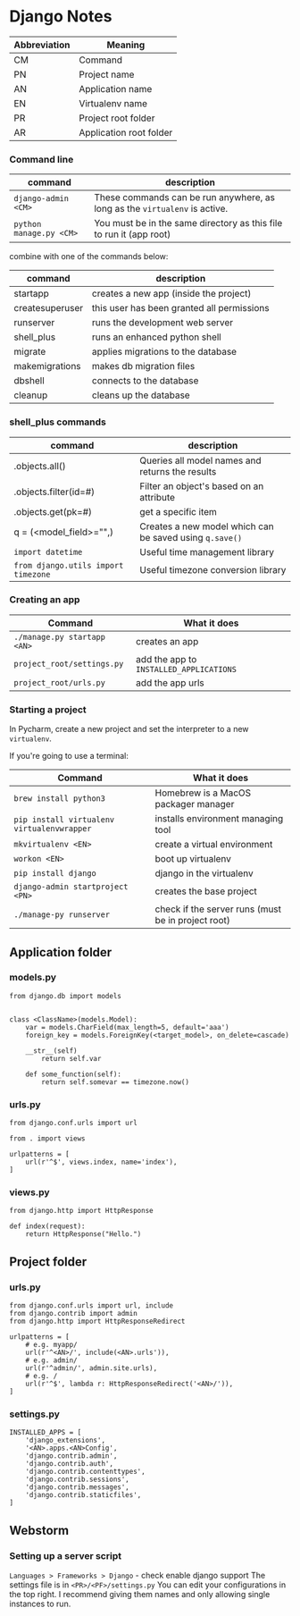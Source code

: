 # Django Notes

Abbreviation | Meaning
--- | ---
CM | Command
PN | Project name
AN | Application name
EN | Virtualenv name
PR | Project root folder
AR | Application root folder

### Command line

command | description
--- | ---
`django-admin <CM>` | These commands can be run anywhere, as long as the `virtualenv` is active.
`python manage.py <CM>` | You must be in the same directory as this file to run it (app root)

combine with one of the commands below:

command | description
---|----
startapp | creates a new app (inside the project)
createsuperuser| this user has been granted all permissions
runserver | runs the development web server
shell_plus | runs an enhanced python shell
migrate | applies migrations to the database
makemigrations | makes db migration files
dbshell | connects to the database | 
cleanup| cleans up the database

### shell_plus commands
command|description
--- | ---
<MN>.objects.all() | Queries all model names and returns the results
<MN>.objects.filter(id=#) | Filter an object's based on an attribute
<MN>.objects.get(pk=#) | get a specific item
q = <MN>(<model_field>="",) | Creates a new model which can be saved using `q.save()`
`import datetime` | Useful time management library
`from django.utils import timezone` | Useful timezone conversion library

### Creating an app

Command | What it does
--- | ---
`./manage.py startapp <AN>` | creates an app
`project_root/settings.py` | add the app to `INSTALLED_APPLICATIONS`
`project_root/urls.py` | add the app urls

### Starting a project

In Pycharm, create a new project and set the interpreter to a new `virtualenv`.

If you're going  to use a terminal:

Command | What it does
--- | ---
`brew install python3` | Homebrew is a MacOS packager manager
`pip install virtualenv virtualenvwrapper` | installs environment managing tool
`mkvirtualenv <EN>` | create a virtual environment
`workon <EN>` | boot up virtualenv
`pip install django` | django in the virtualenv
`django-admin startproject <PN>` | creates the base project
`./manage-py runserver` | check if the server runs (must be in project root)

## Application folder

### models.py

````
from django.db import models


class <ClassName>(models.Model):
    var = models.CharField(max_length=5, default='aaa')
    foreign_key = models.ForeignKey(<target_model>, on_delete=cascade)
    
    __str__(self)
        return self.var
        
    def some_function(self):
        return self.somevar == timezone.now()
````

### urls.py

````
from django.conf.urls import url

from . import views

urlpatterns = [
    url(r'^$', views.index, name='index'),
]
````

### views.py

````
from django.http import HttpResponse

def index(request):
    return HttpResponse("Hello.")
````

## Project folder

### urls.py

````
from django.conf.urls import url, include
from django.contrib import admin
from django.http import HttpResponseRedirect

urlpatterns = [
    # e.g. myapp/
    url(r'^<AN>/', include(<AN>.urls')),
    # e.g. admin/
    url(r'^admin/', admin.site.urls),
    # e.g. /
    url(r'^$', lambda r: HttpResponseRedirect('<AN>/')),
]
````

### settings.py

````
INSTALLED_APPS = [
    'django_extensions',
    '<AN>.apps.<AN>Config',
    'django.contrib.admin',
    'django.contrib.auth',
    'django.contrib.contenttypes',
    'django.contrib.sessions',
    'django.contrib.messages',
    'django.contrib.staticfiles',
]
````


## Webstorm

### Setting up a server script
`Languages > Frameworks > Django` - check enable django support
The settings file is in `<PR>/<PF>/settings.py`
You can edit your configurations in the top right. I recommend giving them names and only allowing single instances to run.